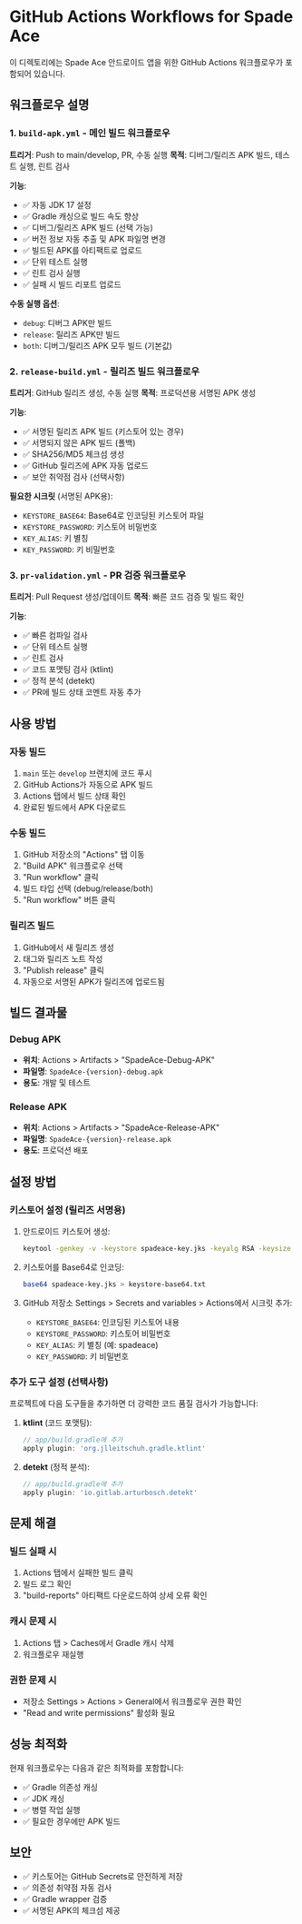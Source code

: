 # GitHub Actions Workflows for Spade Ace

이 디렉토리에는 Spade Ace 안드로이드 앱을 위한 GitHub Actions 워크플로우가 포함되어 있습니다.

## 워크플로우 설명

### 1. `build-apk.yml` - 메인 빌드 워크플로우
**트리거**: Push to main/develop, PR, 수동 실행
**목적**: 디버그/릴리즈 APK 빌드, 테스트 실행, 린트 검사

**기능**:
- ✅ 자동 JDK 17 설정
- ✅ Gradle 캐싱으로 빌드 속도 향상
- ✅ 디버그/릴리즈 APK 빌드 (선택 가능)
- ✅ 버전 정보 자동 추출 및 APK 파일명 변경
- ✅ 빌드된 APK를 아티팩트로 업로드
- ✅ 단위 테스트 실행
- ✅ 린트 검사 실행
- ✅ 실패 시 빌드 리포트 업로드

**수동 실행 옵션**:
- `debug`: 디버그 APK만 빌드
- `release`: 릴리즈 APK만 빌드  
- `both`: 디버그/릴리즈 APK 모두 빌드 (기본값)

### 2. `release-build.yml` - 릴리즈 빌드 워크플로우
**트리거**: GitHub 릴리즈 생성, 수동 실행
**목적**: 프로덕션용 서명된 APK 생성

**기능**:
- ✅ 서명된 릴리즈 APK 빌드 (키스토어 있는 경우)
- ✅ 서명되지 않은 APK 빌드 (폴백)
- ✅ SHA256/MD5 체크섬 생성
- ✅ GitHub 릴리즈에 APK 자동 업로드
- ✅ 보안 취약점 검사 (선택사항)

**필요한 시크릿** (서명된 APK용):
- `KEYSTORE_BASE64`: Base64로 인코딩된 키스토어 파일
- `KEYSTORE_PASSWORD`: 키스토어 비밀번호
- `KEY_ALIAS`: 키 별칭
- `KEY_PASSWORD`: 키 비밀번호

### 3. `pr-validation.yml` - PR 검증 워크플로우  
**트리거**: Pull Request 생성/업데이트
**목적**: 빠른 코드 검증 및 빌드 확인

**기능**:
- ✅ 빠른 컴파일 검사
- ✅ 단위 테스트 실행
- ✅ 린트 검사
- ✅ 코드 포맷팅 검사 (ktlint)
- ✅ 정적 분석 (detekt)
- ✅ PR에 빌드 상태 코멘트 자동 추가

## 사용 방법

### 자동 빌드
1. `main` 또는 `develop` 브랜치에 코드 푸시
2. GitHub Actions가 자동으로 APK 빌드
3. Actions 탭에서 빌드 상태 확인
4. 완료된 빌드에서 APK 다운로드

### 수동 빌드
1. GitHub 저장소의 "Actions" 탭 이동
2. "Build APK" 워크플로우 선택
3. "Run workflow" 클릭
4. 빌드 타입 선택 (debug/release/both)
5. "Run workflow" 버튼 클릭

### 릴리즈 빌드
1. GitHub에서 새 릴리즈 생성
2. 태그와 릴리즈 노트 작성
3. "Publish release" 클릭
4. 자동으로 서명된 APK가 릴리즈에 업로드됨

## 빌드 결과물

### Debug APK
- **위치**: Actions > Artifacts > "SpadeAce-Debug-APK"
- **파일명**: `SpadeAce-{version}-debug.apk`
- **용도**: 개발 및 테스트

### Release APK  
- **위치**: Actions > Artifacts > "SpadeAce-Release-APK"
- **파일명**: `SpadeAce-{version}-release.apk`
- **용도**: 프로덕션 배포

## 설정 방법

### 키스토어 설정 (릴리즈 서명용)
1. 안드로이드 키스토어 생성:
   ```bash
   keytool -genkey -v -keystore spadeace-key.jks -keyalg RSA -keysize 2048 -validity 10000 -alias spadeace
   ```

2. 키스토어를 Base64로 인코딩:
   ```bash
   base64 spadeace-key.jks > keystore-base64.txt
   ```

3. GitHub 저장소 Settings > Secrets and variables > Actions에서 시크릿 추가:
   - `KEYSTORE_BASE64`: 인코딩된 키스토어 내용
   - `KEYSTORE_PASSWORD`: 키스토어 비밀번호
   - `KEY_ALIAS`: 키 별칭 (예: spadeace)
   - `KEY_PASSWORD`: 키 비밀번호

### 추가 도구 설정 (선택사항)
프로젝트에 다음 도구들을 추가하면 더 강력한 코드 품질 검사가 가능합니다:

1. **ktlint** (코드 포맷팅):
   ```gradle
   // app/build.gradle에 추가
   apply plugin: 'org.jlleitschuh.gradle.ktlint'
   ```

2. **detekt** (정적 분석):
   ```gradle
   // app/build.gradle에 추가
   apply plugin: 'io.gitlab.arturbosch.detekt'
   ```

## 문제 해결

### 빌드 실패 시
1. Actions 탭에서 실패한 빌드 클릭
2. 빌드 로그 확인
3. "build-reports" 아티팩트 다운로드하여 상세 오류 확인

### 캐시 문제 시
1. Actions 탭 > Caches에서 Gradle 캐시 삭제
2. 워크플로우 재실행

### 권한 문제 시
- 저장소 Settings > Actions > General에서 워크플로우 권한 확인
- "Read and write permissions" 활성화 필요

## 성능 최적화

현재 워크플로우는 다음과 같은 최적화를 포함합니다:
- ✅ Gradle 의존성 캐싱
- ✅ JDK 캐싱
- ✅ 병렬 작업 실행
- ✅ 필요한 경우에만 APK 빌드

## 보안

- ✅ 키스토어는 GitHub Secrets로 안전하게 저장
- ✅ 의존성 취약점 자동 검사
- ✅ Gradle wrapper 검증
- ✅ 서명된 APK의 체크섬 제공